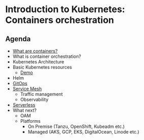 # Introduction to Kubernetes: Containers orchestration

## Agenda
* [What are containers?](/buildImage/README.md)
* What is container orchestration?
* Kubernetes Architecture
* Basic Kubernetes resources
  * [Demo](/deployment/README.md)
* Helm
* [GitOps](/gitOps/)
* [Service Mesh](/serviceMesh/)
  * Traffic management
  * Observability
* [Serverless](/serverLess/)
* What next?
  * OAM
  * Platforms
    * On Premise (Tanzu, OpenShift, Kubeadm etc.)
    * Managed (AKS, GCP, EKS, DigitalOcean, Linode etc.)

